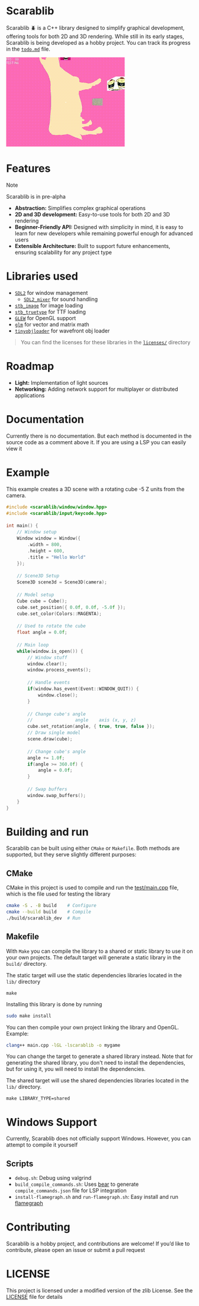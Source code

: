 # Scarablib
Scarablib 🪲 is a C++ library designed to simplify graphical development, offering tools for both 2D and 3D rendering. While still in its early stages, Scarablib is being developed as a hobby project. You can track its progress in the [`todo.md`](doc/todo.md) file.

<!-- See [examples/](examples/) to check some features (**note:** not all features have examples yet) -->

![showcase](medias/showcase.gif)

# Features
> [!NOTE]
> Scarablib is in pre-alpha

- **Abstraction:** Simplifies complex graphical operations
- **2D and 3D development:** Easy-to-use tools for both 2D and 3D rendering
- **Beginner-Friendly API:** Designed with simplicity in mind, it is easy to learn for new developers while remaining powerful enough for advanced users
- **Extensible Architecture:** Built to support future enhancements, ensuring scalability for any project type

# Libraries used
- [`SDL2`](https://www.libsdl.org/) for window management
	+ [`SDL2_mixer`](https://www.libsdl.org/projects/mixer/) for sound handling
- [`stb_image`](https://github.com/nothings/stb) for image loading
- [`stb_truetype`](https://github.com/nothings/stb) for TTF loading
- [`GLEW`](https://glew.sourceforge.net/) for OpenGL support
- [`glm`](https://github.com/g-truc/glm) for vector and matrix math
- [`tinyobjloader`](https://github.com/tinyobjloader/tinyobjloader) for wavefront obj loader

>You can find the licenses for these libraries in the [`licenses/`](licenses/) directory

# Roadmap
- **Light:** Implementation of light sources
- **Networking:** Adding network support for multiplayer or distributed applications

# Documentation
Currently there is no documentation. But each method is documented in the source code as a comment above it. If you are using a LSP you can easily view it

# Example
This example creates a 3D scene with a rotating cube -5 Z units from the camera.
```cpp
#include <scarablib/window/window.hpp>
#include <scarablib/input/keycode.hpp>

int main() {
	// Window setup
	Window window = Window({
		.width = 800,
		.height = 600,
		.title = "Hello World"
	});

	// Scene3D Setup
	Scene3D scene3d = Scene3D(camera);

	// Model setup
	Cube cube = Cube();
	cube.set_position({ 0.0f, 0.0f, -5.0f });
	cube.set_color(Colors::MAGENTA);

	// Used to rotate the cube
	float angle = 0.0f;

	// Main loop
	while(window.is_open()) {
		// Window stuff
		window.clear();
		window.process_events();

		// Handle events
		if(window.has_event(Event::WINDOW_QUIT)) {
			window.close();
		}

		// Change cube's angle
		//                angle    axis (x, y, z)
		cube.set_rotation(angle, { true, true, false });
		// Draw single model
		scene.draw(cube);

		// Change cube's angle
		angle += 1.0f;
		if(angle >= 360.0f) {
			angle = 0.0f;
		}

		// Swap buffers
		window.swap_buffers();
	}
}
```


# Building and run
Scarablib can be built using either `CMake` or `Makefile`. Both methods are supported, but they serve slightly different purposes:

## CMake
CMake in this project is used to compile and run the [test/main.cpp](test/main.cpp) file, which is the file used for testing the library
```sh
cmake -S . -B build    # Configure
cmake --build build    # Compile
./build/scarablib_dev  # Run
```

## Makefile
With `Make` you can compile the library to a shared or static library to use it on your own projects.
The default target will generate a static library in the `build/` directory.

The static target will use the static dependencies libraries located in the `lib/` directory
```
make
```

Installing this library is done by running
```sh
sudo make install
```

You can then compile your own project linking the library and OpenGL. Example:
```sh
clang++ main.cpp -lGL -lscarablib -o mygame
```

You can change the target to generate a shared library instead.
Note that for generating the shared library, you don't need to install the dependencies, but for using it, you will need to install the dependencies.

The shared target will use the shared dependencies libraries located in the `lib/` directory.
```
make LIBRARY_TYPE=shared
```


# Windows Support
Currently, Scarablib does not officially support Windows. However, you can attempt to compile it yourself

## Scripts
- `debug.sh`: Debug using valgrind
- `build_compile_commands.sh`: Uses [bear](https://github.com/rizsotto/Bear) to generate `compile_commands.json` file for LSP integration
- `install-flamegraph.sh` and `run-flamegraph.sh`: Easy install and run [flamegraph](https://github.com/brendangregg/FlameGraph)


# Contributing
Scarablib is a hobby project, and contributions are welcome! If you’d like to contribute, please open an issue or submit a pull request

# LICENSE
This project is licensed under a modified version of the zlib License. See the [LICENSE](LICENSE) file for details

